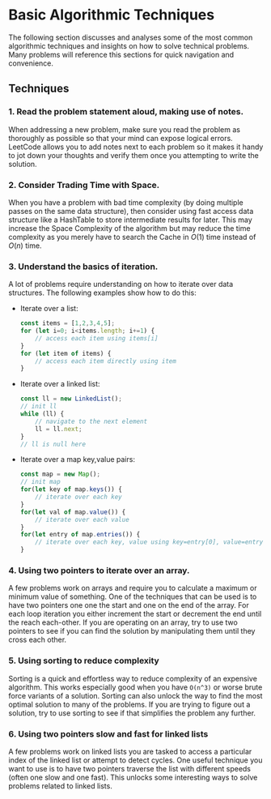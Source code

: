 # Basic Algorithmic Techniques

The following section discusses and analyses some of the most common algorithmic techniques and insights on how to solve technical problems. Many problems will reference this sections for quick navigation and convenience.

## Techniques

### 1. Read the problem statement aloud, making use of notes.

When addressing a new problem, make sure you read the problem as thoroughly as possible so that your mind can expose logical errors. LeetCode allows you to add notes next to each problem so it makes it handy to jot down your thoughts and verify them once you attempting to write the solution.

### 2. Consider Trading Time with Space.

When you have a problem with bad time complexity (by doing multiple passes on the same data structure), then consider using fast access data structure like a HashTable to store intermediate results for later.
This may increase the Space Complexity of the algorithm but may reduce the time complexity as you merely have to search the Cache in $O(1)$ time instead of $O(n)$ time.

### 3. Understand the basics of iteration.

A lot of problems require understanding on how to iterate over data structures. The following examples show how to do this:

- Iterate over a list:
    ```js title="List iteration"
    const items = [1,2,3,4,5];
    for (let i=0; i<items.length; i+=1) {
        // access each item using items[i]
    }
    for (let item of items) {
        // access each item directly using item
    }
    ```

- Iterate over a linked list:
    ```js title="List iteration"
    const ll = new LinkedList();
    // init ll
    while (ll) {
        // navigate to the next element
        ll = ll.next;
    }
    // ll is null here
    ```
- Iterate over a map key,value pairs:
    ```js title="List iteration"
    const map = new Map();
    // init map
    for(let key of map.keys()) {
        // iterate over each key
    }
    for(let val of map.value()) {
        // iterate over each value
    }
    for(let entry of map.entries()) {
        // iterate over each key, value using key=entry[0], value=entry[1]
    }
    ```

### 4. Using two pointers to iterate over an array.

A few problems work on arrays and require you to calculate a maximum or minimum value of something. One of the techniques that can be used is to have two pointers one one the start and one on the end of the array. For each loop iteration you either increment the start or decrement the end until the reach each-other. If you are operating on an array, try to use two pointers to see if you can find the solution by manipulating them until they cross each other.

### 5. Using sorting to reduce complexity

Sorting is a quick and effortless way to reduce complexity of an expensive algorithm. This works especially good when you have `O(n^3)` or worse brute force variants of a solution. Sorting can also unlock the way to find the most optimal solution to many of the problems. If you are trying to figure out a solution, try to use sorting to see if that simplifies the problem any further.

### 6. Using two pointers slow and fast for linked lists

A few problems work on linked lists you are tasked to access a particular index of the linked list or attempt to detect cycles. One useful technique you want to use is to have two pointers traverse the list with different speeds (often one slow and one fast). This unlocks some interesting ways to solve problems related to linked lists.